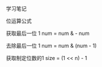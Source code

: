 学习笔记

位运算公式

获取最后一位 1
	num = num & - num

去除最后一位 1
	num = num & (num - 1)

获取制定位数的1
	size = (1 << n) - 1
